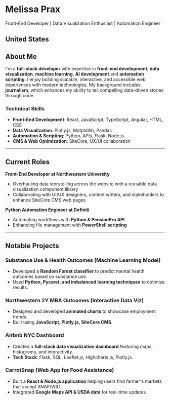# **Melissa Prax**  
Front-End Developer | Data Visualization Enthusiast | Automation Engineer  

United States
---

## About Me  
I'm a **full-stack developer** with expertise in **front-end development**, **data visualization**, **machine learning**, **AI development** and **automation scripting**. I enjoy building scalable, interactive, and accessible web experiences with modern technologies. My background includes **journalism**, which enhances my ability to tell compelling data-driven stories through code.  

### **Technical Skills**  
- **Front-End Development**: React, JavaScript, TypeScript, Angular, HTML, CSS  
- **Data Visualization**: Plotly.js, Matplotlib, Pandas  
- **Automation & Scripting**: Python, APIs, Flask, Node.js  
- **CMS & Web Optimization**: SiteCore, UX/UI collaboration  

---

## Current Roles  

**Front-End Developer at Northwestern University**  
- Overhauling data storytelling across the website with a reusable data visualization component library  
- Collaborating with UI/UX designers, content writers, and stakeholders to enhance SiteCore CMS web pages  

**Python Automation Engineer at Definiti**  
- Automating workflows with **Python & PensionPro API**  
- Enhancing file management with **PowerShell scripting**  

---

## Notable Projects  
### **Substance Use & Health Outcomes (Machine Learning Model)**  
- Developed a **Random Forest classifier** to predict mental health outcomes based on substance use.  
- Used **Python, Pycaret, and imbalanced learning techniques** to optimize results.  

### **Northwestern 2Y MBA Outcomes (Interactive Data Viz)**  
- Designed and developed **animated charts** to showcase employment trends.  
- Built using **JavaScript, Plotly.js, SiteCore CMS**.  

### **Airbnb NYC Dashboard**  
- Created a **full-stack data visualization dashboard** featuring maps, histograms, and interactivity.  
- **Tech Stack**: Flask, SQL, Leaflet.js, Highcharts.js, Plotly.js.  

### **CarrotSnap (Web App for Food Assistance)**  
- Built a **React & Node.js application** helping users find farmer's markets that accept SNAP/WIC.  
- Integrated **Google Maps API & USDA data** for real-time updates.  

<!--
**melissaprax/melissaprax** is a ✨ _special_ ✨ repository because its `README.md` (this file) appears on your GitHub profile.

Here are some ideas to get you started:

- 🔭 I’m currently working on ...
- 🌱 I’m currently learning ...
- 👯 I’m looking to collaborate on ...
- 🤔 I’m looking for help with ...
- 💬 Ask me about ...
- 📫 How to reach me: ...
- 😄 Pronouns: ...
- ⚡ Fun fact: ...
-->
